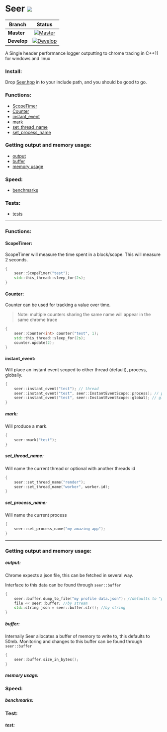 
# Seer <a href="#"><img src="https://img.shields.io/badge/C++-11-blue.svg?style=flat-square"></a>

| Branch        | Status        |
| ------------- |:-------------:|
| **Master**    | [![Master](https://travis-ci.org/ThomasMonkman/Seer.svg?branch=master)](https://travis-ci.org/ThomasMonkman/Seer)|
| **Develop**   | [![Develop](https://travis-ci.org/ThomasMonkman/Seer.svg?branch=develop)](https://travis-ci.org/ThomasMonkman/Seer) |

A Single header performance logger outputting to chrome tracing in C++11 for windows and linux

### Install:
Drop [Seer.hpp](https://github.com/ThomasMonkman/Seer/blob/master/Seer.hpp) in to your include path, and you should be good to go.
### Functions:
- [ScopeTimer](#1)
- [Counter](#2)
- [instant_event](#3)
- [mark](#4)
- [set_thread_name](#5)
- [set_process_name](#6)

### Getting output and memory usage:
- [output](#101)
- [buffer](#102)
- [memory usage](#103)

### Speed:
- [benchmarks](#201)

### Tests:
- [tests](#301)
<hr>

### Functions:
#### ScopeTimer: <a id="1"></a>
ScopeTimer will measure the time spent in a block/scope.
This will measure 2 seconds.
```c++
{
    seer::ScopeTimer("test");
    std::this_thread::sleep_for(2s);
}
```

#### Counter: <a id="2"></a>
Counter can be used for tracking a value over time. 
> Note: multiple counters sharing the same name will appear in the same chrome trace
```c++
{
    seer::Counter<int> counter("test", 1);
    std::this_thread::sleep_for(2s);
    counter.update(2);
}
```

#### instant_event: <a id="3"></a>
Will place an instant event scoped to either thread (default), process, globally.
```c++
{
	seer::instant_event("test"); // thread
	seer::instant_event("test", seer::InstantEventScope::process); // process
	seer::instant_event("test", seer::InstantEventScope::global); // global
}
```

##### mark: <a id="4"></a>
Will produce a mark.
```c++
{
	seer::mark("test");
}
```

##### set_thread_name: <a id="5"></a>
Will name the current thread or optional with another threads id
```c++
{
	seer::set_thread_name("render");
	seer::set_thread_name("worker", worker.id);
}
```

##### set_process_name: <a id="6"></a>
Will name the current process
```c++
{
	seer::set_process_name("my amazing app");
}
```
<hr>

### Getting output and memory usage:
##### output: <a id="101"></a>
Chrome expects a json file, this can be fetched in several way.

Interface to this data can be found through `seer::buffer`
```c++
{
	seer::buffer.dump_to_file("my profile data.json"); //defaults to "profile.json"
	file << seer::buffer; //by stream
	std::string json = seer::buffer.str(); //by string
}
```
##### buffer: <a id="102"></a>
Internally Seer allocates a buffer of memory to write to,  this defaults to 50mb. Monitoring and changes to this buffer can be found through `seer::buffer`
```c++
{
	seer::buffer.size_in_bytes();
}
```
##### memory usage: <a id="103"></a>


### Speed:
##### benchmarks: <a id="201"></a>

### Test:
##### test: <a id="301"></a>
